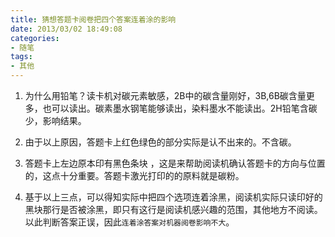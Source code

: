 ```yaml
---
title: 猜想答题卡阅卷把四个答案连着涂的影响
date: 2013/03/02 18:49:08
categories: 
- 随笔
tags: 
- 其他
---
```


1. 为什么用铅笔？读卡机对碳元素敏感，2B中的碳含量刚好，3B,6B碳含量更多，也可以读出。碳素墨水钢笔能够读出，染料墨水不能读出。2H铅笔含碳少，影响结果。

2. 由于以上原因，答题卡上红色绿色的部分实际是认不出来的。不含碳。

3. 答题卡上左边原本印有黑色条块 ，这是来帮助阅读机确认答题卡的方向与位置的，这点十分重要。答题卡激光打印的的原料就是碳粉。
<!--more-->
4. 基于以上三点，可以得知实际中把四个选项连着涂黑，阅读机实际只读印好的黑块那行是否被涂黑，即只有这行是阅读机感兴趣的范围，其他地方不阅读。以此判断答案正误，因此`连着涂答案对机器阅卷影响不大`。

